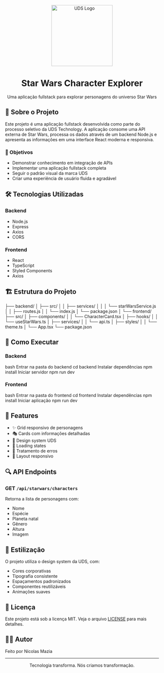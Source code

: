 <div align="center">
  <img src="https://www.uds.com.br/assets/images/logo-uds.svg" alt="UDS Logo" width="200"/>
  <h1>Star Wars Character Explorer</h1>
  <p>Uma aplicação fullstack para explorar personagens do universo Star Wars</p>
</div>

## 🚀 Sobre o Projeto

Este projeto é uma aplicação fullstack desenvolvida como parte do processo seletivo da UDS Technology. A aplicação consome uma API externa de Star Wars, processa os dados através de um backend Node.js e apresenta as informações em uma interface React moderna e responsiva.

### 🎯 Objetivos

- Demonstrar conhecimento em integração de APIs
- Implementar uma aplicação fullstack completa
- Seguir o padrão visual da marca UDS
- Criar uma experiência de usuário fluida e agradável

## 🛠️ Tecnologias Utilizadas

### Backend
- Node.js
- Express
- Axios
- CORS

### Frontend
- React
- TypeScript
- Styled Components
- Axios

## 🏗️ Estrutura do Projeto
├── backend/
│ ├── src/
│ │ ├── services/
│ │ │ └── starWarsService.js
│ │ ├── routes.js
│ │ └── index.js
│ └── package.json
│
└── frontend/
├── src/
│ ├── components/
│ │ └── CharacterCard.tsx
│ ├── hooks/
│ │ └── useStarWars.ts
│ ├── services/
│ │ └── api.ts
│ ├── styles/
│ │ └── theme.ts
│ └── App.tsx
└── package.json


## 🚀 Como Executar

### Backend

bash
Entrar na pasta do backend
cd backend
Instalar dependências
npm install
Iniciar servidor
npm run dev


### Frontend
bash
Entrar na pasta do frontend
cd frontend
Instalar dependências
npm install
Iniciar aplicação
npm run dev


## 🎨 Features

- ✨ Grid responsivo de personagens
- 🎭 Cards com informações detalhadas
- 🌈 Design system UDS
- 🔄 Loading states
- 🚨 Tratamento de erros
- 📱 Layout responsivo

## 🔍 API Endpoints

### GET `/api/starwars/characters`
Retorna a lista de personagens com:
- Nome
- Espécie
- Planeta natal
- Gênero
- Altura
- Imagem

## 💅 Estilização

O projeto utiliza o design system da UDS, com:
- Cores corporativas
- Tipografia consistente
- Espaçamentos padronizados
- Componentes reutilizáveis
- Animações suaves

## 📝 Licença

Este projeto está sob a licença MIT. Veja o arquivo [LICENSE](LICENSE) para mais detalhes.

## 👨‍💻 Autor

Feito por Nicolas Mazia

---

<div align="center">
  <p>Tecnologia transforma. Nós criamos transformação.</p>
</div>